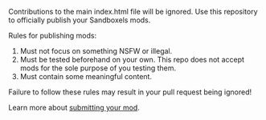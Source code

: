 Contributions to the main index.html file will be ignored. Use this repository to officially publish your Sandboxels mods.

Rules for publishing mods:
1. Must not focus on something NSFW or illegal.
2. Must be tested beforehand on your own. This repo does not accept mods for the sole purpose of you testing them.
3. Must contain some meaningful content.

Failure to follow these rules may result in your pull request being ignored!

Learn more about [submitting your mod](https://sandboxels.wiki.gg/wiki/Modding_tutorial#Putting_it_online).
